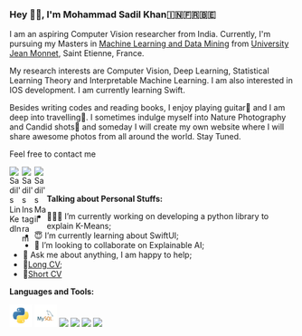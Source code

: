 ### Hey 👋🏽, I'm Mohammad Sadil Khan🇮🇳🇫🇷🇧🇪


I am an aspiring Computer Vision researcher from India. 
Currently, I'm pursuing my Masters in [Machine Learning and Data Mining](https://mldm.univ-st-etienne.fr/) from [University Jean Monnet](https://www.univ-st-etienne.fr/fr/index.html), Saint Etienne, France. 

My research interests are Computer Vision, Deep Learning, Statistical Learning Theory and Interpretable Machine Learning. 
I am also interested in IOS development. I am currently learning Swift.


Besides writing codes and reading books, I enjoy playing guitar🎸 and I am deep into travelling🚝. I sometimes indulge myself into Nature Photography and Candid shots📸 and someday I will create my own website where I will share awesome photos from all around the world. Stay Tuned.

Feel free to contact me

<a href="https://www.linkedin.com/in/md-sadil-khan-a96568170/">
  <img align="left" alt="Sadil's LinKedIn" width="22px" src="https://cdn.jsdelivr.net/npm/simple-icons@v3/icons/linkedin.svg" />
</a>
<a href="https://www.instagram.com/md.sadil_khan/?hl=en">
  <img align="left" alt="Sadil's Instagram" width="22px" src="https://cdn.jsdelivr.net/npm/simple-icons@v3/icons/instagram.svg" />
</a>

<a href="mailto:edwardstephendrood@gmail.com?subject=Mail&body=Please Mail Me!">
  <img align="left" alt="Sadil's Mail" width="22px" src= "https://cdn.jsdelivr.net/npm/simple-icons@3.13.0/icons/gmail.svg"/>
</a>
  
<br />
<br />


**Talking about Personal Stuffs:**

- 👨🏽‍💻 I’m currently working on developing a python library to explain K-Means;
- 😇 I’m currently learning about SwiftUI; 
- 🤝 I’m looking to collaborate on Explainable AI;
- 💬 Ask me about anything, I am happy to help;
- 📝[Long CV](https://drive.google.com/file/d/1ODSIAk5iQGnSFbQVUQyT0-ezj11lbWoq/view?usp=sharing);
- 📝[Short CV](https://drive.google.com/file/d/1Fr3m7mONO92zlEGXeXW0pCP8LovB5MUn/view?usp=sharing)


**Languages and Tools:**  

<code><img height="40" src="https://raw.githubusercontent.com/github/explore/80688e429a7d4ef2fca1e82350fe8e3517d3494d/topics/python/python.png"></code>
<code><img height="40" src="https://raw.githubusercontent.com/github/explore/80688e429a7d4ef2fca1e82350fe8e3517d3494d/topics/mysql/mysql.png"></code>
<code><img height="40" src="http://www.pngall.com/wp-content/uploads/2017/05/Copyright-Symbol-R-Free-Download-PNG.png"></code>
<code><img height="40" src="https://julialang.org/assets/infra/logo.svg"></code>
<code><img height="40" src="https://upload.wikimedia.org/wikipedia/en/c/cd/Anaconda_Logo.png"></code>
<code><img height="40" src="https://developer.apple.com/swift/images/swift-og.png"></code>


